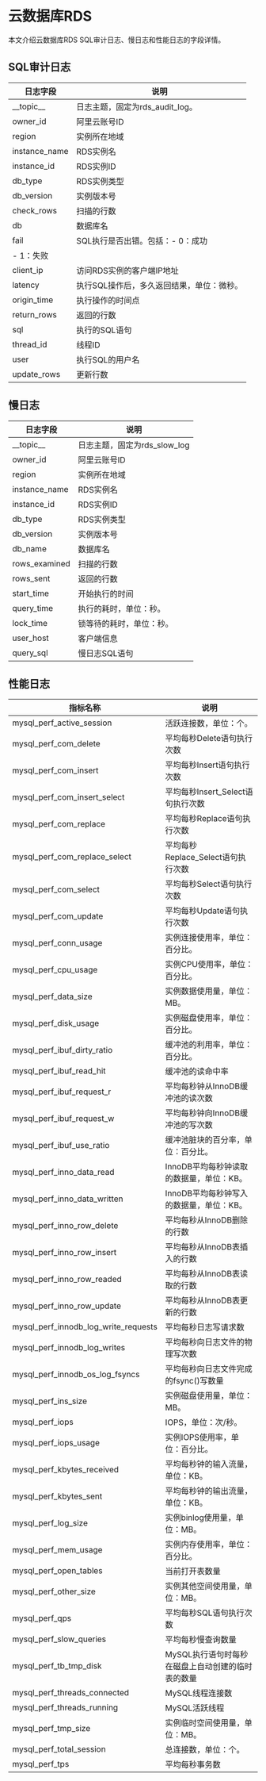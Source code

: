 # 云数据库RDS

本文介绍云数据库RDS SQL审计日志、慢日志和性能日志的字段详情。

## SQL审计日志

|日志字段|说明|
|----|--|
|\_\_topic\_\_|日志主题，固定为rds\_audit\_log。|
|owner\_id|阿里云账号ID|
|region|实例所在地域|
|instance\_name|RDS实例名|
|instance\_id|RDS实例ID|
|db\_type|RDS实例类型|
|db\_version|实例版本号|
|check\_rows|扫描的行数|
|db|数据库名|
|fail|SQL执行是否出错。包括：-   0：成功
-   1：失败 |
|client\_ip|访问RDS实例的客户端IP地址|
|latency|执行SQL操作后，多久返回结果，单位：微秒。|
|origin\_time|执行操作的时间点|
|return\_rows|返回的行数|
|sql|执行的SQL语句|
|thread\_id|线程ID|
|user|执行SQL的用户名|
|update\_rows|更新行数|

## 慢日志

|日志字段|说明|
|----|--|
|\_\_topic\_\_|日志主题，固定为rds\_slow\_log|
|owner\_id|阿里云账号ID|
|region|实例所在地域|
|instance\_name|RDS实例名|
|instance\_id|RDS实例ID|
|db\_type|RDS实例类型|
|db\_version|实例版本号|
|db\_name|数据库名|
|rows\_examined|扫描的行数|
|rows\_sent|返回的行数|
|start\_time|开始执行的时间|
|query\_time|执行的耗时，单位：秒。|
|lock\_time|锁等待的耗时，单位：秒。|
|user\_host|客户端信息|
|query\_sql|慢日志SQL语句|

## 性能日志

|指标名称|说明|
|----|--|
|mysql\_perf\_active\_session|活跃连接数，单位：个。|
|mysql\_perf\_com\_delete|平均每秒Delete语句执行次数|
|mysql\_perf\_com\_insert|平均每秒Insert语句执行次数|
|mysql\_perf\_com\_insert\_select|平均每秒Insert\_Select语句执行次数|
|mysql\_perf\_com\_replace|平均每秒Replace语句执行次数|
|mysql\_perf\_com\_replace\_select|平均每秒Replace\_Select语句执行次数|
|mysql\_perf\_com\_select|平均每秒Select语句执行次数|
|mysql\_perf\_com\_update|平均每秒Update语句执行次数|
|mysql\_perf\_conn\_usage|实例连接使用率，单位：百分比。|
|mysql\_perf\_cpu\_usage|实例CPU使用率，单位：百分比。|
|mysql\_perf\_data\_size|实例数据使用量，单位：MB。|
|mysql\_perf\_disk\_usage|实例磁盘使用率，单位：百分比。|
|mysql\_perf\_ibuf\_dirty\_ratio|缓冲池的利用率，单位：百分比。|
|mysql\_perf\_ibuf\_read\_hit|缓冲池的读命中率|
|mysql\_perf\_ibuf\_request\_r|平均每秒钟从InnoDB缓冲池的读次数|
|mysql\_perf\_ibuf\_request\_w|平均每秒钟向InnoDB缓冲池的写次数|
|mysql\_perf\_ibuf\_use\_ratio|缓冲池脏块的百分率，单位：百分比。|
|mysql\_perf\_inno\_data\_read|InnoDB平均每秒钟读取的数据量，单位：KB。|
|mysql\_perf\_inno\_data\_written|InnoDB平均每秒钟写入的数据量，单位：KB。|
|mysql\_perf\_inno\_row\_delete|平均每秒从InnoDB删除的行数|
|mysql\_perf\_inno\_row\_insert|平均每秒从InnoDB表插入的行数|
|mysql\_perf\_inno\_row\_readed|平均每秒从InnoDB表读取的行数|
|mysql\_perf\_inno\_row\_update|平均每秒从InnoDB表更新的行数|
|mysql\_perf\_innodb\_log\_write\_requests|平均每秒日志写请求数|
|mysql\_perf\_innodb\_log\_writes|平均每秒向日志文件的物理写次数|
|mysql\_perf\_innodb\_os\_log\_fsyncs|平均每秒向日志文件完成的fsync\(\)写数量|
|mysql\_perf\_ins\_size|实例磁盘使用量，单位：MB。|
|mysql\_perf\_iops|IOPS，单位：次/秒。|
|mysql\_perf\_iops\_usage|实例IOPS使用率，单位：百分比。|
|mysql\_perf\_kbytes\_received|平均每秒钟的输入流量，单位：KB。|
|mysql\_perf\_kbytes\_sent|平均每秒钟的输出流量，单位：KB。|
|mysql\_perf\_log\_size|实例binlog使用量，单位：MB。|
|mysql\_perf\_mem\_usage|实例内存使用率，单位：百分比。|
|mysql\_perf\_open\_tables|当前打开表数量|
|mysql\_perf\_other\_size|实例其他空间使用量，单位：MB。|
|mysql\_perf\_qps|平均每秒SQL语句执行次数|
|mysql\_perf\_slow\_queries|平均每秒慢查询数量|
|mysql\_perf\_tb\_tmp\_disk|MySQL执行语句时每秒在磁盘上自动创建的临时表的数量|
|mysql\_perf\_threads\_connected|MySQL线程连接数|
|mysql\_perf\_threads\_running|MySQL活跃线程|
|mysql\_perf\_tmp\_size|实例临时空间使用量，单位：MB。|
|mysql\_perf\_total\_session|总连接数，单位：个。|
|mysql\_perf\_tps|平均每秒事务数|

